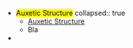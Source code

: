 -
  <mark class='red'>Auxetic Structure</mark>
  collapsed:: true
	- [Auxetic Structure](https://www.youtube.com/watch?v=XP5Fk-lHvK0&ab_channel=MITMediaLab)
	- Bla
-